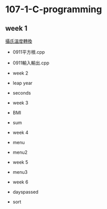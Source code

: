 # 107-1-C-programming

## week 1
 [攝氏溫度轉換]()
* 0911平方根.cpp
* 0911輸入輸出.cpp

* week 2
* leap year
* seconds

* week 3
* BMI
* sum

* week 4
* menu
* menu2

* week 5
* menu3

* week 6
* dayspassed
* sort
<!--stackedit_data:
eyJoaXN0b3J5IjpbLTE4MDExNzUxMF19
-->